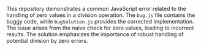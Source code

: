 This repository demonstrates a common JavaScript error related to the handling of zero values in a division operation. The `bug.js` file contains the buggy code, while `bugSolution.js` provides the corrected implementation.  The issue arises from the naive check for zero values, leading to incorrect results. The solution emphasizes the importance of robust handling of potential division by zero errors.